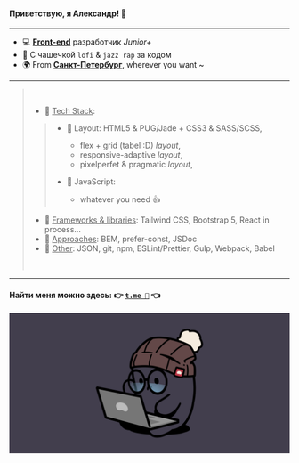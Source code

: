 #### Приветствую, я Александр! 👋

---

- 💻 <u>**Front-end**</u> разработчик _Junior+_
- 🎵 С чашечкой `lofi` & `jazz rap` за кодом
- 🌍 From <u>**Санкт-Петербург**</u>, wherever you want ~

---

> <img style="visibility: hidden;"></img>
>
> - 📄 <u>Tech Stack</u>:
>
> > - 📑 Layout: HTML5 & PUG/Jade + CSS3 & SASS/SCSS,
> >
> >   - flex + grid (tabel :D) _layout_,
> >   - responsive-adaptive _layout_,
> >   - pixelperfet & pragmatic _layout_,
> >
> > - 📝 JavaScript:
> >   - whatever you need 👍
>
> - 📃 <u>Frameworks & libraries</u>: Tailwind CSS, Bootstrap 5, React in process...
> - 📄 <u>Approaches</u>: BEM, prefer-const, JSDoc
> - 📄 <u>Other</u>: JSON, git, npm, ESLint/Prettier, Gulp, Webpack, Babel
>
> <img style="visibility: hidden;"></img>

---

#### Найти меня можно здесь: 👉 [`t.me 💬`](https://t.me/lapard1n/) 👈

![This is me in the process:](./longLink.png)

